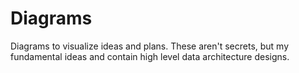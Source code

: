 # Diagrams
Diagrams to visualize ideas and plans. These aren't secrets, but my fundamental ideas and contain high level data architecture designs.
